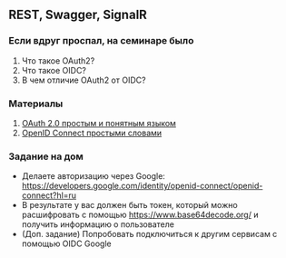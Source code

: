 ## REST, Swagger, SignalR

### Если вдруг проспал, на семинаре было
1. Что такое OAuth2?
2. Что такое OIDC?
3. В чем отличие OAuth2 от OIDC?

### Материалы
1. [OAuth 2.0 простым и понятным языком](https://habr.com/ru/companies/vk/articles/115163/)
2. [OpenID Connect простыми словами](https://habr.com/ru/companies/vk/articles/115163/)

### Задание на дом
- Делаете авторизацию через Google: https://developers.google.com/identity/openid-connect/openid-connect?hl=ru
- В результате у вас должен быть токен, который можно расшифровать с помощью https://www.base64decode.org/ и получить информацию о пользователе
- (Доп. задание) Попробовать подключиться к другим сервисам с помощью OIDC Google 
